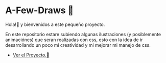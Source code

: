 # A-Few-Draws 🎨

Hola!👋 y bienvenidos a este pequeño proyecto. 

En este repositorio estare subiendo algunas ilustraciones (y posiblemente animaciónes) que seran realizadas con css, esto con la idea de ir desarrollando un poco mi creatividad y mi mejorar mi manejo de css.

-	[Ver el Proyecto.👀](https://jandresch.github.io/Mobile-first-project/ "Ver el Proyecto.")